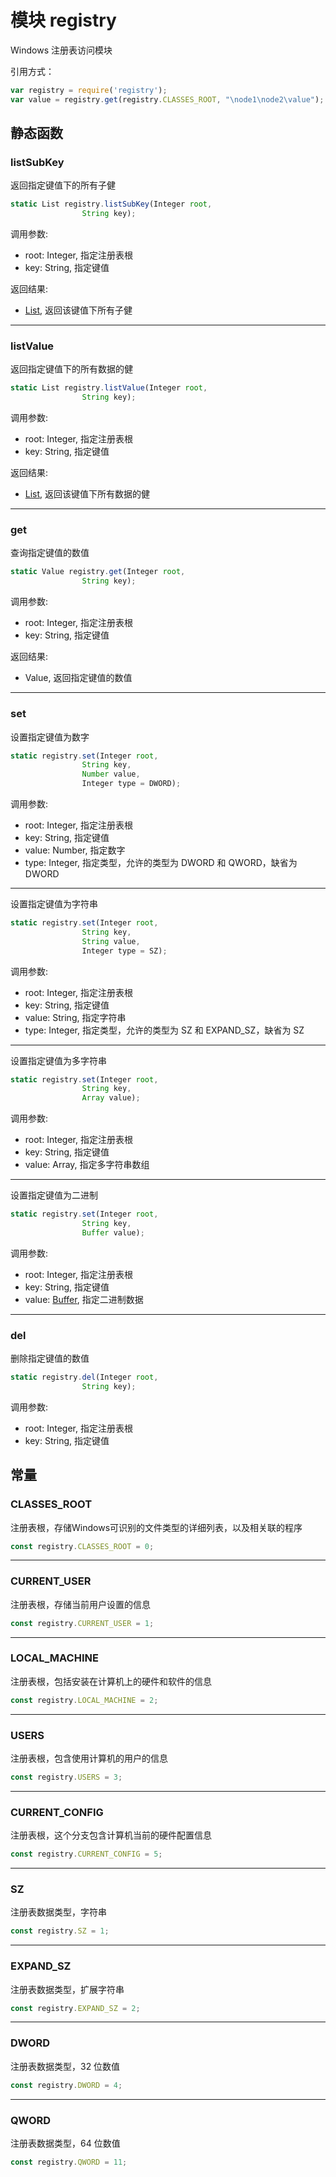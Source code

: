 # 模块 registry
Windows 注册表访问模块

引用方式：
```JavaScript
var registry = require('registry');
var value = registry.get(registry.CLASSES_ROOT, "\node1\node2\value");
```

## 静态函数
        
### listSubKey
返回指定键值下的所有子健
```JavaScript
static List registry.listSubKey(Integer root,
                String key);
```

调用参数:
* root: Integer, 指定注册表根
* key: String, 指定键值

返回结果:
* [List](../../object/ifs/List.md), 返回该键值下所有子健

--------------------------
### listValue
返回指定键值下的所有数据的健
```JavaScript
static List registry.listValue(Integer root,
                String key);
```

调用参数:
* root: Integer, 指定注册表根
* key: String, 指定键值

返回结果:
* [List](../../object/ifs/List.md), 返回该键值下所有数据的健

--------------------------
### get
查询指定键值的数值
```JavaScript
static Value registry.get(Integer root,
                String key);
```

调用参数:
* root: Integer, 指定注册表根
* key: String, 指定键值

返回结果:
* Value, 返回指定键值的数值

--------------------------
### set
设置指定键值为数字
```JavaScript
static registry.set(Integer root,
                String key,
                Number value,
                Integer type = DWORD);
```

调用参数:
* root: Integer, 指定注册表根
* key: String, 指定键值
* value: Number, 指定数字
* type: Integer, 指定类型，允许的类型为 DWORD 和 QWORD，缺省为 DWORD

--------------------------
设置指定键值为字符串
```JavaScript
static registry.set(Integer root,
                String key,
                String value,
                Integer type = SZ);
```

调用参数:
* root: Integer, 指定注册表根
* key: String, 指定键值
* value: String, 指定字符串
* type: Integer, 指定类型，允许的类型为 SZ 和 EXPAND_SZ，缺省为 SZ

--------------------------
设置指定键值为多字符串
```JavaScript
static registry.set(Integer root,
                String key,
                Array value);
```

调用参数:
* root: Integer, 指定注册表根
* key: String, 指定键值
* value: Array, 指定多字符串数组

--------------------------
设置指定键值为二进制
```JavaScript
static registry.set(Integer root,
                String key,
                Buffer value);
```

调用参数:
* root: Integer, 指定注册表根
* key: String, 指定键值
* value: [Buffer](../../object/ifs/Buffer.md), 指定二进制数据

--------------------------
### del
删除指定键值的数值
```JavaScript
static registry.del(Integer root,
                String key);
```

调用参数:
* root: Integer, 指定注册表根
* key: String, 指定键值

## 常量
        
### CLASSES_ROOT
注册表根，存储Windows可识别的文件类型的详细列表，以及相关联的程序
```JavaScript
const registry.CLASSES_ROOT = 0;
```

--------------------------
### CURRENT_USER
注册表根，存储当前用户设置的信息
```JavaScript
const registry.CURRENT_USER = 1;
```

--------------------------
### LOCAL_MACHINE
注册表根，包括安装在计算机上的硬件和软件的信息
```JavaScript
const registry.LOCAL_MACHINE = 2;
```

--------------------------
### USERS
注册表根，包含使用计算机的用户的信息
```JavaScript
const registry.USERS = 3;
```

--------------------------
### CURRENT_CONFIG
注册表根，这个分支包含计算机当前的硬件配置信息
```JavaScript
const registry.CURRENT_CONFIG = 5;
```

--------------------------
### SZ
注册表数据类型，字符串
```JavaScript
const registry.SZ = 1;
```

--------------------------
### EXPAND_SZ
注册表数据类型，扩展字符串
```JavaScript
const registry.EXPAND_SZ = 2;
```

--------------------------
### DWORD
注册表数据类型，32 位数值
```JavaScript
const registry.DWORD = 4;
```

--------------------------
### QWORD
注册表数据类型，64 位数值
```JavaScript
const registry.QWORD = 11;
```

